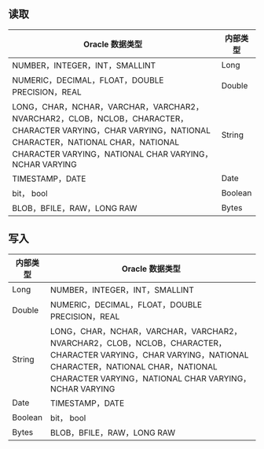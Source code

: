 ﻿## 读取

| Oracle 数据类型 | 内部类型 |
|---------|---------|
| NUMBER，INTEGER，INT，SMALLINT	| Long| 
| NUMERIC，DECIMAL，FLOAT，DOUBLE PRECISION，REAL| 	Double| 
|LONG，CHAR，NCHAR，VARCHAR，VARCHAR2，NVARCHAR2，CLOB，NCLOB，CHARACTER，CHARACTER VARYING，CHAR VARYING，NATIONAL CHARACTER，NATIONAL CHAR，NATIONAL CHARACTER VARYING，NATIONAL CHAR VARYING，NCHAR VARYING	| String| 
| TIMESTAMP，DATE| 	Date| 
| bit， bool	| Boolean| 
| BLOB，BFILE，RAW，LONG RAW	| Bytes| 

## 写入

| 内部类型 |Oracle 数据类型|
|---------|---------|
| Long	| NUMBER，INTEGER，INT，SMALLINT| 
| Double| 	NUMERIC，DECIMAL，FLOAT，DOUBLE PRECISION，REAL| 
|String|LONG，CHAR，NCHAR，VARCHAR，VARCHAR2，NVARCHAR2，CLOB，NCLOB，CHARACTER，CHARACTER VARYING，CHAR VARYING，NATIONAL CHARACTER，NATIONAL CHAR，NATIONAL CHARACTER VARYING，NATIONAL CHAR VARYING，NCHAR VARYING| 
| Date	| TIMESTAMP，DATE| 
| Boolean	| bit， bool| 
| Bytes	| BLOB，BFILE，RAW，LONG RAW| 
